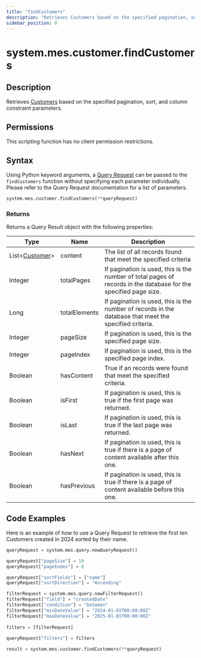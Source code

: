 ```yaml
---
title: "findCustomers"
description: "Retrieves Customers based on the specified pagination, sort, and column constraint parameters."
sidebar_position: 0
---
```


# system.mes.customer.findCustomers

## Description

Retrieves [Customers](../../data-model/production-order-model/production-order-customer.md) based on the specified pagination, sort, and column constraint parameters.

## Permissions

This scripting function has no client permission restrictions.

## Syntax
Using Python keyword arguments, a [Query Request](../query-script-api/new-query-request.md) can be passed to the `findCustomers` function
without specifying each parameter individually. Please refer to the Query Request documentation for a list of parameters.
```python
system.mes.customer.findCustomers(**queryRequest)
```

### Returns

Returns a Query Result object with the following properties:

| Type                                                                                     | Name          | Description                                                                                                      |
|------------------------------------------------------------------------------------------| ------------- | ---------------------------------------------------------------------------------------------------------------- |
| List\<[Customer](../../data-model/production-order-model/production-order-customer.md)> | content       | The list of all records found that meet the specified criteria                                                   |
| Integer                                                                                  | totalPages    | If pagination is used, this is the number of total pages of records in the database for the specified page size. |
| Long                                                                                     | totalElements | If pagination is used, this is the number of records in the database that meet the specified criteria.           |
| Integer                                                                                  | pageSize      | If pagination is used, this is the specified page size.                                                          |
| Integer                                                                                  | pageIndex     | If pagination is used, this is the specified page index.                                                         |
| Boolean                                                                                  | hasContent    | True if an records were found that meet the specified criteria.                                                  |
| Boolean                                                                                  | isFirst       | If pagination is used, this is true if the first page was returned.                                              |
| Boolean                                                                                  | isLast        | If pagination is used, this is true if the last page was returned.                                               |
| Boolean                                                                                  | hasNext       | If pagination is used, this is true if there is a page of content available after this one.                      |
| Boolean                                                                                  | hasPrevious   | If pagination is used, this is true if there is a page of content available before this one.                     |

## Code Examples

Here is an example of how to use a Query Request to retrieve the first ten Customers created in 2024 sorted by their
name.


```python
queryRequest = system.mes.query.newQueryRequest()  

queryRequest["pageSize"] = 10
queryRequest["pageIndex"] = 0

queryRequest["sortFields"] = ["name"]
queryRequest["sortDirection"] = "Ascending"

filterRequest = system.mes.query.newFilterRequest()  
filterRequest["field"] = "createdDate"  
filterRequest["condition"] = "between"  
filterRequest["minDateValue"] = "2024-01-01T00:00:00Z"
filterRequest["maxDateValue"] = "2025-01-01T00:00:00Z"
    
filters = [filterRequest]  
  
queryRequest["filters"] = filters  

result = system.mes.customer.findCustomers(**queryRequest)
```

